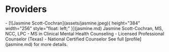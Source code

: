 # Providers

<div class="grid cards" markdown>
-    [![Jasmine Scott-Cochran](assets/jasmine.jpeg){ height="384" width="256" style="float: left;" }](jasmine.md)
     Jasmine Scott-Cochran, MS, NCC, LPC
     - MS in Clinical Mental Health Counseling
     - Licensed Professional Counselor (Texas)
     - National Certified Counselor
     See full [profile](jasmine.md) for more details.

</div>
